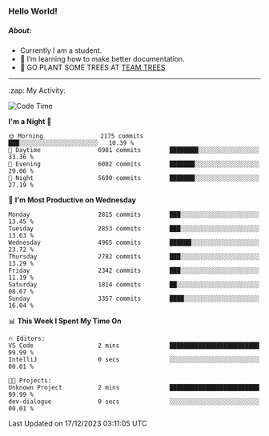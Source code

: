 ### Hello World!

##### About:
- Currently I am a student.
- 🌱 I’m learning how to make better documentation.
- 🌱 GO PLANT SOME TREES AT [TEAM TREES](https://teamtrees.org/)

---
  <summary>:zap: My Activity:</summary>
  
<!--START_SECTION:waka-->
![Code Time](http://img.shields.io/badge/Code%20Time-1%2C267%20hrs%2050%20mins-blue)

**I'm a Night 🦉** 

```text
🌞 Morning                2175 commits        ███░░░░░░░░░░░░░░░░░░░░░░   10.39 % 
🌆 Daytime                6981 commits        ████████░░░░░░░░░░░░░░░░░   33.36 % 
🌃 Evening                6082 commits        ███████░░░░░░░░░░░░░░░░░░   29.06 % 
🌙 Night                  5690 commits        ███████░░░░░░░░░░░░░░░░░░   27.19 % 
```
📅 **I'm Most Productive on Wednesday** 

```text
Monday                   2815 commits        ███░░░░░░░░░░░░░░░░░░░░░░   13.45 % 
Tuesday                  2853 commits        ███░░░░░░░░░░░░░░░░░░░░░░   13.63 % 
Wednesday                4965 commits        ██████░░░░░░░░░░░░░░░░░░░   23.72 % 
Thursday                 2782 commits        ███░░░░░░░░░░░░░░░░░░░░░░   13.29 % 
Friday                   2342 commits        ███░░░░░░░░░░░░░░░░░░░░░░   11.19 % 
Saturday                 1814 commits        ██░░░░░░░░░░░░░░░░░░░░░░░   08.67 % 
Sunday                   3357 commits        ████░░░░░░░░░░░░░░░░░░░░░   16.04 % 
```


📊 **This Week I Spent My Time On** 

```text
🔥 Editors: 
VS Code                  2 mins              █████████████████████████   99.99 % 
IntelliJ                 0 secs              ░░░░░░░░░░░░░░░░░░░░░░░░░   00.01 % 

🐱‍💻 Projects: 
Unknown Project          2 mins              █████████████████████████   99.99 % 
dev-dialogue             0 secs              ░░░░░░░░░░░░░░░░░░░░░░░░░   00.01 % 
```


 Last Updated on 17/12/2023 03:11:05 UTC
<!--END_SECTION:waka-->
